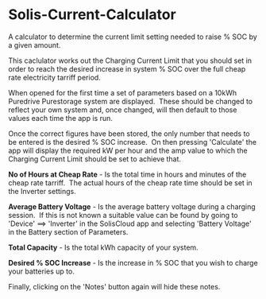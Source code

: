 # Solis-Current-Calculator
A calculator to determine the current limit setting needed to raise % SOC by a given amount.

This caclulator works out the Charging Current Limit that you should set in order to reach the desired increase in system % SOC over the full cheap rate electricity tarriff period.

When opened for the first time a set of parameters based on a 10kWh Puredrive Purestorage system are displayed.&nbsp;&nbsp;These should be changed to reflect your own system and, once changed, will then default to those values each time the app is run.

Once the correct figures have been stored, the only number that needs to be entered is the desired % SOC increase.&nbsp;&nbsp;On then pressing 'Calculate' the app will display the required kW per hour and the amp value to which the Charging Current Limit should be set to achieve that.

<b>No of Hours at Cheap Rate</b> - Is the total time in hours and minutes of the cheap rate tarriff.&nbsp;&nbsp;The actual hours of the cheap rate time should be set in the Inverter settings.

<b>Average Battery Voltage</b> - Is the average battery voltage during a charging session.&nbsp;&nbsp;If this is not known a suitable value can be found by going to 'Device' ==> 'Inverter' in the SolisCloud app and selecting 'Battery Voltage' in the Battery section of Parameters.

<b>Total Capacity</b> - Is the total kWh capacity of your system.

<b>Desired % SOC Increase</b> - Is the increase in % SOC that you wish to charge your batteries up to.

Finally, clicking on the 'Notes' button again will hide these notes.
